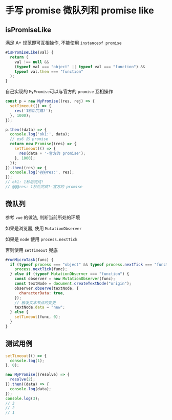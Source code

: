 # 手写 promise 微队列和 promise like

## isPromiseLike

满足 A+ 规范即可互相操作, 不能使用 `instanceof promise`

```js
#isPromiseLike(val) {
  return (
    val !== null &&
    (typeof val === "object" || typeof val === "function") &&
    typeof val.then === "function"
  );
}
```

自己实现的 `MyPromise`可以与官方的 `promise` 互相操作

```js
const p = new MyPromise((res, rej) => {
  setTimeout(() => {
    res('1秒后完成!');
  }, 1000);
});

p.then((data) => {
  console.log('ok1:', data);
  // es6 的 promise
  return new Promise((res) => {
    setTimeout(() => {
      res(data + '-官方的 promise');
    }, 1000);
  });
}).then((res) => {
  console.log('@@@res:', res);
});
// ok1: 1秒后完成!
// @@@res: 1秒后完成!-官方的 promise
```

## 微队列

参考 `vue` 的做法, 判断当前所处的环境

如果是浏览器, 使用 `MutationObserver`

如果是 `node` 使用 `process.nextTick`

否则使用 `setTimeout` 兜底

```js
#runMicroTask(func) {
  if (typeof process === "object" && typeof process.nextTick === "function") {
    process.nextTick(func);
  } else if (typeof MutationObserver === "function") {
    const observer = new MutationObserver(func);
    const textNode = document.createTextNode("origin");
    observer.observe(textNode, {
      characterData: true,
    });
    // 触发文本节点的变更
    textNode.data = "new";
  } else {
    setTimeout(func, 0);
  }
}
```

## 测试用例

```js
setTimeout(() => {
  console.log(1);
}, 0);

new MyPromise((resolve) => {
  resolve(2);
}).then((data) => {
  console.log(data);
});
console.log(3);
// 3
// 2
// 1
```
